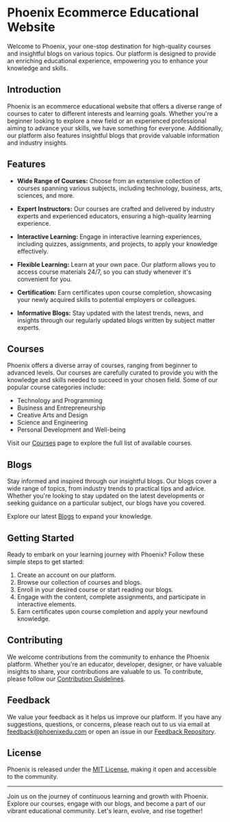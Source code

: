# Phoenix Ecommerce Educational Website

Welcome to Phoenix, your one-stop destination for high-quality courses and insightful blogs on various topics. Our platform is designed to provide an enriching educational experience, empowering you to enhance your knowledge and skills.


## Introduction

Phoenix is an ecommerce educational website that offers a diverse range of courses to cater to different interests and learning goals. Whether you're a beginner looking to explore a new field or an experienced professional aiming to advance your skills, we have something for everyone. Additionally, our platform also features insightful blogs that provide valuable information and industry insights.

## Features

- **Wide Range of Courses:** Choose from an extensive collection of courses spanning various subjects, including technology, business, arts, sciences, and more.

- **Expert Instructors:** Our courses are crafted and delivered by industry experts and experienced educators, ensuring a high-quality learning experience.

- **Interactive Learning:** Engage in interactive learning experiences, including quizzes, assignments, and projects, to apply your knowledge effectively.

- **Flexible Learning:** Learn at your own pace. Our platform allows you to access course materials 24/7, so you can study whenever it's convenient for you.

- **Certification:** Earn certificates upon course completion, showcasing your newly acquired skills to potential employers or colleagues.

- **Informative Blogs:** Stay updated with the latest trends, news, and insights through our regularly updated blogs written by subject matter experts.

## Courses

Phoenix offers a diverse array of courses, ranging from beginner to advanced levels. Our courses are carefully curated to provide you with the knowledge and skills needed to succeed in your chosen field. Some of our popular course categories include:

- Technology and Programming
- Business and Entrepreneurship
- Creative Arts and Design
- Science and Engineering
- Personal Development and Well-being

Visit our [Courses](https://example.com/courses) page to explore the full list of available courses.

## Blogs

Stay informed and inspired through our insightful blogs. Our blogs cover a wide range of topics, from industry trends to practical tips and advice. Whether you're looking to stay updated on the latest developments or seeking guidance on a particular subject, our blogs have you covered.

Explore our latest [Blogs](https://example.com/blogs) to expand your knowledge.

## Getting Started

Ready to embark on your learning journey with Phoenix? Follow these simple steps to get started:

1. Create an account on our platform.
2. Browse our collection of courses and blogs.
3. Enroll in your desired course or start reading our blogs.
4. Engage with the content, complete assignments, and participate in interactive elements.
5. Earn certificates upon course completion and apply your newfound knowledge.

## Contributing

We welcome contributions from the community to enhance the Phoenix platform. Whether you're an educator, developer, designer, or have valuable insights to share, your contributions are valuable to us. To contribute, please follow our [Contribution Guidelines](CONTRIBUTING.md).

## Feedback

We value your feedback as it helps us improve our platform. If you have any suggestions, questions, or concerns, please reach out to us via email at feedback@phoenixedu.com or open an issue in our [Feedback Repository](https://github.com/PhoenixEdu/feedback).

## License

Phoenix is released under the [MIT License](LICENSE), making it open and accessible to the community.

---

Join us on the journey of continuous learning and growth with Phoenix. Explore our courses, engage with our blogs, and become a part of our vibrant educational community. Let's learn, evolve, and rise together!
